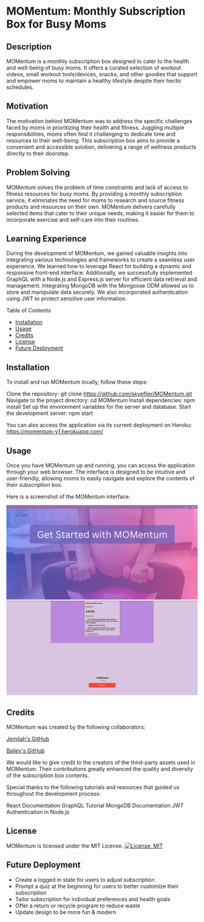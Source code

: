 # MOMentum: Monthly Subscription Box for Busy Moms

## Description
MOMentum is a monthly subscription box designed to cater to the health and well-being of busy moms. It offers a curated selection of workout videos, small workout tools/devices, snacks, and other goodies that support and empower moms to maintain a healthy lifestyle despite their hectic schedules.

## Motivation
The motivation behind MOMentum was to address the specific challenges faced by moms in prioritizing their health and fitness. Juggling multiple responsibilities, moms often find it challenging to dedicate time and resources to their well-being. This subscription box aims to provide a convenient and accessible solution, delivering a range of wellness products directly to their doorstep.

## Problem Solving
MOMentum solves the problem of time constraints and lack of access to fitness resources for busy moms. By providing a monthly subscription service, it eliminates the need for moms to research and source fitness products and resources on their own. MOMentum delivers carefully selected items that cater to their unique needs, making it easier for them to incorporate exercise and self-care into their routines.

## Learning Experience
During the development of MOMentum, we gained valuable insights into integrating various technologies and frameworks to create a seamless user experience. We learned how to leverage React for building a dynamic and responsive front-end interface. Additionally, we successfully implemented GraphQL with a Node.js and Express.js server for efficient data retrieval and management. Integrating MongoDB with the Mongoose ODM allowed us to store and manipulate data securely. We also incorporated authentication using JWT to protect sensitive user information.

Table of Contents
- [Installation](#installation)
- [Usage](#usage)
- [Credits](#credits)
- [License](#license)
- [Future Deployment](#future-deployment)

## Installation
To install and run MOMentum locally, follow these steps:

Clone the repository: git clone https://github.com/skyeflier/MOMentum.git
Navigate to the project directory: cd MOMentum
Install dependencies: npm install
Set up the environment variables for the server and database.
Start the development server: npm start

You can also access the application via its current deployment on Heroku: https://momentum-v1.herokuapp.com/

## Usage
Once you have MOMentum up and running, you can access the application through your web browser. The interface is designed to be intuitive and user-friendly, allowing moms to easily navigate and explore the contents of their subscription box.

Here is a screenshot of the MOMentum interface:

![screenshot](./client/public/images/momentum-screenshot-1.png)
![screenshot](./client/public/images/momentum-screenshot-2.png)

## Credits
MOMentum was created by the following collaborators:

[Jemilah's GitHub](https://github.com/2x997JL)

[Bailey's GitHub](https://github.com/skyeflier)

We would like to give credit to the creators of the third-party assets used in MOMentum. Their contributions greatly enhanced the quality and diversity of the subscription box contents.

Special thanks to the following tutorials and resources that guided us throughout the development process:

React Documentation
GraphQL Tutorial
MongoDB Documentation
JWT Authentication in Node.js

## License
MOMentum is licensed under the MIT License.
[![License: MIT](https://img.shields.io/badge/License-MIT-yellow.svg)](https://opensource.org/licenses/MIT)  

## Future Deployment
- Create a logged in state for users to adjust subscription
- Prompt a quiz at the beginning for users to better customize their subscription
- Tailor subscription for individual preferences and health goals
- Offer a return or recycle program to reduce waste
- Update design to be more fun & modern
